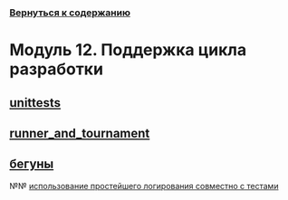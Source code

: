 ### [Вернуться к содержанию](https://github.com/AlexandrKuznetsov1/Practical_work/blob/master/README.md)
# Модуль 12. Поддержка цикла разработки
## [unittests](https://github.com/AlexandrKuznetsov1/Practical_work/blob/master/Module12/tests_12_1.py)
## [runner_and_tournament](https://github.com/AlexandrKuznetsov1/Practical_work/blob/master/Module12/tests_12_2.py)
## [бегуны](https://github.com/AlexandrKuznetsov1/Practical_work/blob/master/Module12/tests_12_3.py)
№№ [использованиe простейшего логирования совместно с тестами](https://github.com/AlexandrKuznetsov1/Practical_work/blob/master/Module12/tests_12_4.py)
